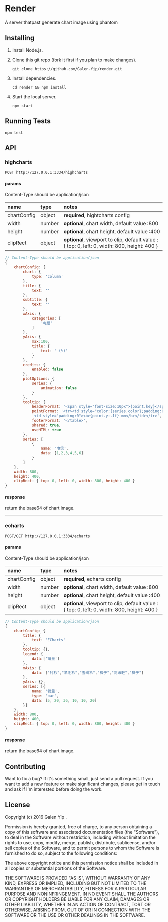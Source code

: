 # Render

A server thatpast generate chart image using phantom

## Installing

1.  Install Node.js.

2.  Clone this git repo (fork it first if you plan to make changes).

        git clone https://github.com/Galen-Yip/render.git

3.  Install dependencies.

        cd render && npm install

4.  Start the local server.

        npm start

## Running Tests

```
npm test
```

## API

### highcharts

    POST http://127.0.0.1:3334/highcharts

#### params

Content-Type should be application/json

name              | type    | notes
:-----------------|:--------|:------------
chartConfig|object|**required**, hightcharts config
width|number|**optional**, chart width, default value :800
height|number|**optional**, chart height, default value :400
clipRect|object|**optional**, viewport to clip, default value : { top: 0, left: 0, width: 800, height: 400 }

```js
// Content-Type should be application/json
{
    chartConfig: {
        chart: {
            type: 'column'
        },
        title: {
            text: ''
        },
        subtitle: {
            text: ''
        },
        xAxis: {
            categories: [
                '电信'
            ]
        },
        yAxis: {
            max:100,
            title: {
                text: ' (%)'
            }
        },
        credits: {
            enabled: false
        },
        plotOptions: {
            series: {
                animation: false
            }
        },
        tooltip: {
            headerFormat: '<span style="font-size:10px">{point.key}</span><table>',
            pointFormat: '<tr><td style="color:{series.color};padding:0">{series.name}: </td>' +
            '<td style="padding:0"><b>{point.y:.1f} mm</b></td></tr>',
            footerFormat: '</table>',
            shared: true,
            useHTML: true
        },
        series: [
            {
                name: '电信',
                data: [1,2,3,4,5,6]
            }
        ]
    },
    width: 800,
    height: 400,
    clipRect: { top: 0, left: 0, width: 800, height: 400 }
}
```

#### response

return the base64 of chart image.

---

### echarts

    POST/GET http://127.0.0.1:3334/echarts

#### params

Content-Type should be application/json

name              | type    | notes
:-----------------|:--------|:------------
chartConfig|object|**required**, echarts config
width|number|**optional**, chart width, default value :800
height|number|**optional**, chart height, default value :400
clipRect|object|**optional**, viewport to clip, default value : { top: 0, left: 0, width: 800, height: 400 }


```js
// Content-Type should be application/json
{
    chartConfig: {
        title: {
            text: 'ECharts'
        },
        tooltip: {},
        legend: {
            data:['销量']
        },
        xAxis: {
            data: ["衬衫","羊毛衫","雪纺衫","裤子","高跟鞋","袜子"]
        },
        yAxis: {},
        series: [{
            name: '销量',
            type: 'bar',
            data: [5, 20, 36, 10, 10, 20]
        }]
    },
    width: 800,
    height: 400,
    clipRect: { top: 0, left: 0, width: 800, height: 400 }
}
```

#### response

return the base64 of chart image.

## Contributing

Want to fix a bug? If it's something small, just send a pull request. If you
want to add a new feature or make significant changes, please get in touch and
ask if I'm interested before doing the work.

## License

Copyright (c) 2016 Galen Yip .

Permission is hereby granted, free of charge, to any person obtaining a copy of
this software and associated documentation files (the "Software"), to deal in
the Software without restriction, including without limitation the rights to
use, copy, modify, merge, publish, distribute, sublicense, and/or sell copies of
the Software, and to permit persons to whom the Software is furnished to do so,
subject to the following conditions:

The above copyright notice and this permission notice shall be included in all
copies or substantial portions of the Software.

THE SOFTWARE IS PROVIDED "AS IS", WITHOUT WARRANTY OF ANY KIND, EXPRESS OR
IMPLIED, INCLUDING BUT NOT LIMITED TO THE WARRANTIES OF MERCHANTABILITY, FITNESS
FOR A PARTICULAR PURPOSE AND NONINFRINGEMENT. IN NO EVENT SHALL THE AUTHORS OR
COPYRIGHT HOLDERS BE LIABLE FOR ANY CLAIM, DAMAGES OR OTHER LIABILITY, WHETHER
IN AN ACTION OF CONTRACT, TORT OR OTHERWISE, ARISING FROM, OUT OF OR IN
CONNECTION WITH THE SOFTWARE OR THE USE OR OTHER DEALINGS IN THE SOFTWARE.
